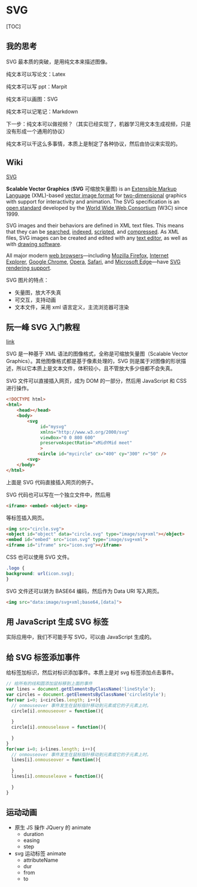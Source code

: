 # SVG

[TOC]

## 我的思考

SVG 最本质的突破，是用纯文本来描述图像。

纯文本可以写论文：Latex

纯文本可以写 ppt：Marpit

纯文本可以画图：SVG

纯文本可以记笔记：Markdown

下一步：纯文本可以做视频？（其实已经实现了，机器学习用文本生成视频，只是没有形成一个通用的协议）

纯文本可以干这么多事情，本质上是制定了各种协议，然后由协议来实现的。



## Wiki

[SVG](https://en.wikipedia.org/wiki/Scalable_Vector_Graphics)

**Scalable Vector Graphics** (**SVG** 可缩放矢量图) is an [Extensible Markup Language](https://en.wikipedia.org/wiki/Extensible_Markup_Language) (XML)-based [vector image format](https://en.wikipedia.org/wiki/Vector_image_format) for [two-dimensional](https://en.wikipedia.org/wiki/Two-dimensional) graphics with support for interactivity and animation. The SVG specification is an [open standard](https://en.wikipedia.org/wiki/Open_standard) developed by the [World Wide Web Consortium](https://en.wikipedia.org/wiki/World_Wide_Web_Consortium) (W3C) since 1999.

SVG images and their behaviors are defined in XML text files. This means that they can be [searched](https://en.wikipedia.org/wiki/Search_algorithm), [indexed](https://en.wikipedia.org/wiki/Subject_indexing), [scripted](https://en.wikipedia.org/wiki/Scripting_language), and [compressed](https://en.wikipedia.org/wiki/Data_compression). As XML files, SVG images can be created and edited with any [text editor](https://en.wikipedia.org/wiki/Text_editor), as well as with [drawing software](https://en.wikipedia.org/wiki/Drawing_software).

All major modern [web browsers](https://en.wikipedia.org/wiki/Web_browser)—including [Mozilla Firefox](https://en.wikipedia.org/wiki/Mozilla_Firefox), [Internet Explorer](https://en.wikipedia.org/wiki/Internet_Explorer), [Google Chrome](https://en.wikipedia.org/wiki/Google_Chrome), [Opera](https://en.wikipedia.org/wiki/Opera_(web_browser)), [Safari](https://en.wikipedia.org/wiki/Safari_(web_browser)), and [Microsoft Edge](https://en.wikipedia.org/wiki/Microsoft_Edge)—have [SVG rendering support](https://en.wikipedia.org/wiki/Comparison_of_layout_engines_(Scalable_Vector_Graphics)).

SVG 图片的特点：

* 矢量图，放大不失真
* 可交互，支持动画
* 文本文件，采用 xml 语言定义，主流浏览器可渲染



## 阮一峰 SVG 入门教程

[link](http://www.ruanyifeng.com/blog/2018/08/svg.html)

SVG 是一种基于 XML 语法的图像格式，全称是可缩放矢量图（Scalable Vector Graphics）。其他图像格式都是基于像素处理的，SVG 则是属于对图像的形状描述，所以它本质上是文本文件，体积较小，且不管放大多少倍都不会失真。

SVG 文件可以直接插入网页，成为 DOM 的一部分，然后用 JavaScript 和 CSS 进行操作。

```html
<!DOCTYPE html>
<html>
    <head></head>
    <body>
        <svg
             id="mysvg"
             xmlns="http://www.w3.org/2000/svg"
             viewBox="0 0 800 600"
             preserveAspectRatio="xMidYMid meet"
             >
            <circle id="mycircle" cx="400" cy="300" r="50" />
        <svg>
    </body>
</html>
```

上面是 SVG 代码直接插入网页的例子。

SVG 代码也可以写在一个独立文件中，然后用

```html
<iframe> <embed> <object> <img>
```

等标签插入网页。

```html
<img src="circle.svg">
<object id="object" data="circle.svg" type="image/svg+xml"></object>
<embed id="embed" src="icon.svg" type="image/svg+xml">
<iframe id="iframe" src="icon.svg"></iframe>
```

CSS 也可以使用 SVG 文件。

```css
.logo {
background: url(icon.svg);
}
```



SVG 文件还可以转为 BASE64 编码，然后作为 Data URI 写入网页。

```html
<img src="data:image/svg+xml;base64,[data]">
```



## 用 JavaScript 生成 SVG 标签

实际应用中，我们不可能手写 SVG，可以由 JavaScript 生成的。



## 给 SVG 标签添加事件

给标签加标识，然后对标识添加事件。本质上是对 svg 标签添加点击事件。

```javascript
// 给所有的线和圆添加鼠标移到上面的事件
var lines = document.getElementsByClassName('lineStyle');
var circles = document.getElementsByClassName('circleStyle');
for(var i=0; i<circles.length; i++){
  // onmouseover 事件发生在鼠标指针移动到元素或它的子元素上时。
  circle[i].onmouseover = function(){
  
  }
  circle[i].onmouseleave = function(){
  
  }
}
for(var i=0; i<lines.length; i++){
  // onmouseover 事件发生在鼠标指针移动到元素或它的子元素上时。
  lines[i].onmouseover = function(){
  
  }
  lines[i].onmouseleave = function(){
  
  }
}
```



## 运动动画

* 原生 JS 操作 JQuery 的 animate
  * duration
  * easing
  * step
* svg 运动标签 animate
  * attributeName
  * dur
  * from
  * to
